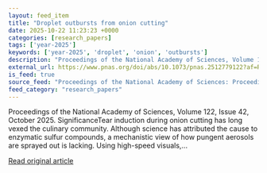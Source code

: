 ```yaml
---
layout: feed_item
title: "Droplet outbursts from onion cutting"
date: 2025-10-22 11:23:23 +0000
categories: [research_papers]
tags: ['year-2025']
keywords: ['year-2025', 'droplet', 'onion', 'outbursts']
description: "Proceedings of the National Academy of Sciences, Volume 122, Issue 42, October 2025"
external_url: https://www.pnas.org/doi/abs/10.1073/pnas.2512779122?af=R
is_feed: true
source_feed: "Proceedings of the National Academy of Sciences: Proceedings of the National Academy of Sciences: Table of Contents"
feed_category: "research_papers"
---
```


Proceedings of the National Academy of Sciences, Volume 122, Issue 42, October 2025. SignificanceTear induction during onion cutting has long vexed the culinary community. Although science has attributed the cause to enzymatic sulfur compounds, a mechanistic view of how pungent aerosols are sprayed out is lacking. Using high-speed visuals,...

[Read original article](https://www.pnas.org/doi/abs/10.1073/pnas.2512779122?af=R)
